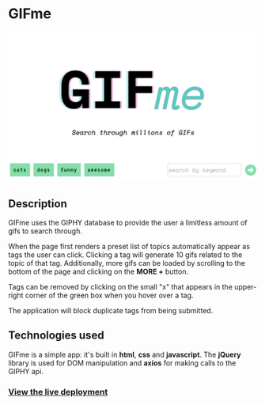 # GIFme

![screenshot](assets/images/screenshot.png)

## Description

GIFme uses the GIPHY database to provide the user a limitless amount of gifs to search through. 

When the page first renders a preset list of topics automatically appear as tags the user can click. Clicking a tag will generate 10 gifs related to the topic of that tag. Additionally, more gifs can be loaded by scrolling to the bottom of the page and clicking on the **MORE +** button. 

Tags can be removed by clicking on the small "x" that appears in the upper-right corner of the green box when you hover over a tag. 

The application will block duplicate tags from being submitted. 

## Technologies used

GIFme is a simple app: it's built in **html**, **css** and **javascript**. The **jQuery** library is used for DOM manipulation and **axios** for making calls to the GIPHY api. 

### [View the live deployment](https://adj-dev.github.io/GIFme/)



